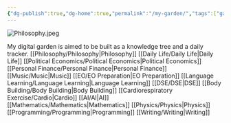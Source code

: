 ```yaml
---
{"dg-publish":true,"dg-home":true,"permalink":"/my-garden/","tags":["gardenEntry"],"dgPassFrontmatter":true}
---
```


![Philosophy.jpeg](/img/user/Pictures%20and%20Photos/Pics/Philosophy.jpeg)

My digital garden is aimed to be built as a knowledge tree and a daily tracker.
[[Philosophy/Philosophy\|Philosophy]]
[[Daily Life/Daily Life\|Daily Life]]
[[Political Economics/Political Economics\|Political Economics]]
[[Personal Finance/Personal Finance\|Personal Finance]]
[[Music/Music\|Music]]
[[EO/EO Preparation\|EO Preparation]]
[[Language Learning/Language Learning\|Language Learning]]
[[DSE/DSE\|DSE]]
[[Body Building/Body Building\|Body Building]]
[[Cardiorespiratory Exercise/Cardio\|Cardio]]
[[AI/AI\|AI]]
[[Mathematics/Mathematics\|Mathematics]]
[[Physics/Physics\|Physics]]
[[Programming/Programming\|Programming]]
[[Writing/Writing\|Writing]]


